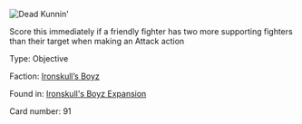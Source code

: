 
![Dead Kunnin'](https://warhammerunderworlds.com/wp-content/uploads/sites/6/2017/12/091_ENG-Dead-Kunnin.png)

Score this immediately if a friendly fighter has two more supporting fighters than their target when making an Attack action

Type: Objective

Faction: [Ironskull’s Boyz](/factions/ironskulls-boyz.md)

Found in: [Ironskull's Boyz Expansion](/locations/ironskulls-boyz-expansion.md)

Card number: 91
